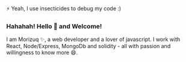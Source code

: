 ⚡ Yeah, I use insecticides to debug my code :)

### Hahahah! Hello 👋 and Welcome! 
I am Morizuq ✨, a web developer and a lover of javascript. 
I work with React, Node/Express, MongoDb and solidity - all with passion and willingness to know more 😄. 


<!--
**Morizuq/Morizuq** is a ✨ _special_ ✨ repository because its `README.md` (this file) appears on your GitHub profile.

Here are some ideas to get you started:

- 🔭 I’m currently working on ...
- 🌱 I’m currently learning ...
- 👯 I’m looking to collaborate on ...
- 🤔 I’m looking for help with ...
- 💬 Ask me about ...
- 📫 How to reach me: ...
- 😄 Pronouns: ...
- ⚡ Fun fact: ...
-->
